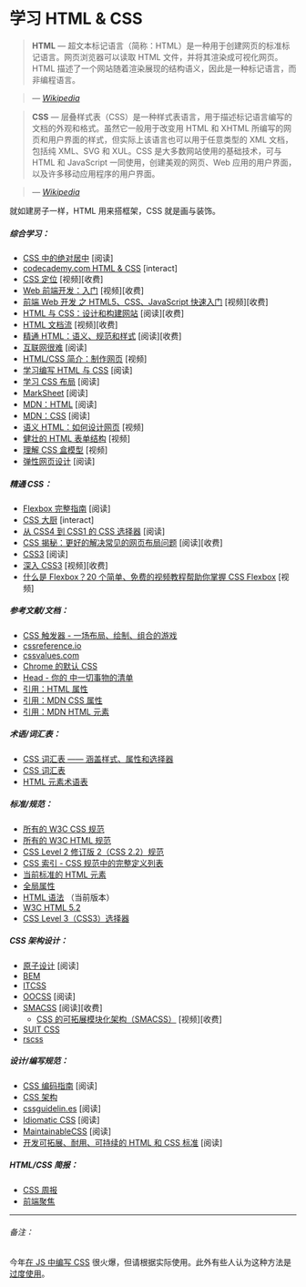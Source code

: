 # 学习 HTML & CSS

> **HTML** — 超文本标记语言（简称：HTML）是一种用于创建网页的标准标记语言。网页浏览器可以读取 HTML 文件，并将其渲染成可视化网页。HTML 描述了一个网站随着渲染展现的结构语义，因此是一种标记语言，而非编程语言。

><cite>&#8212; [Wikipedia](https://en.wikipedia.org/wiki/HTML)</cite>

> **CSS** — 层叠样式表（CSS）是一种样式表语言，用于描述标记语言编写的文档的外观和格式。虽然它一般用于改变用 HTML 和 XHTML 所编写的网页和用户界面的样式，但实际上该语言也可以用于任意类型的 XML 文档，包括纯 XML、SVG 和 XUL。CSS 是大多数网站使用的基础技术，可与 HTML 和 JavaScript 一同使用，创建美观的网页、Web 应用的用户界面，以及许多移动应用程序的用户界面。

><cite>&#8212; [Wikipedia](https://en.wikipedia.org/wiki/Cascading_Style_Sheets)</cite>

就如建房子一样，HTML 用来搭框架，CSS 就是画与装饰。

##### 综合学习：

* [CSS 中的绝对居中](http://codepen.io/shshaw/full/gEiDt) [阅读]
* [codecademy.com HTML & CSS](https://www.codecademy.com/tracks/web) [interact]
* [CSS 定位](http://www.pluralsight.com/courses/css-positioning-1834) [视频][收费]
* [Web 前端开发：入门](http://www.pluralsight.com/courses/front-end-web-development-get-started) [视频][收费]
* [前端 Web 开发 之 HTML5、CSS、JavaScript 快速入门](http://www.pluralsight.com/courses/front-end-web-app-html5-javascript-css) [视频][收费]
* [HTML 与 CSS：设计和构建网站](https://www.amazon.com/gp/product/1118008189/?&_encoding=UTF8&tag=frontend-handbook-20&linkCode=ur2&linkId=b1c45ab715f267f7dfed8c981c14eceb&camp=1789&creative=9325) [阅读][收费]
* [HTML 文档流](http://www.pluralsight.com/courses/html-document-flow-1837) [视频][收费]
* [精通 HTML：语义、规范和样式](https://www.amazon.com/gp/product/1590597656/?&_encoding=UTF8&tag=frontend-handbook-20&linkCode=ur2&linkId=a5c4eb997239ea9e57a86456cef7763c&camp=1789&creative=9325) [阅读][收费]
* [互联网很难](https://internetingishard.com/) [阅读]
* [HTML/CSS 简介：制作网页](https://www.khanacademy.org/computing/computer-programming/html-css) [视频]
* [学习编写 HTML 与 CSS](http://learn.shayhowe.com/html-css/) [阅读]
* [学习 CSS 布局](http://learnlayout.com/) [阅读]
* [MarkSheet](http://marksheet.io/) [阅读]
* [MDN：HTML](https://developer.mozilla.org/en-US/docs/Learn/HTML) [阅读]
* [MDN：CSS](https://developer.mozilla.org/en-US/docs/Learn/CSS) [阅读]
* [语义 HTML：如何设计网页](https://webdesign.tutsplus.com/courses/semantic-html-how-to-structure-web-pages) [视频]
* [健壮的 HTML 表单结构](https://webdesign.tutsplus.com/courses/solid-html-form-structure) [视频]
* [理解 CSS 盒模型](https://webdesign.tutsplus.com/courses/understanding-the-css-box-model) [视频]
* [弹性网页设计](https://resilientwebdesign.com/) [阅读]

##### 精通 CSS：

* [Flexbox 完整指南](https://css-tricks.com/snippets/css/a-guide-to-flexbox/) [阅读]
* [CSS 大厨](http://flukeout.github.io/) [interact]
* [从 CSS4 到 CSS1 的 CSS 选择器](http://css4-selectors.com/selectors/) [阅读]
* [CSS 揭秘：更好的解决常见的网页布局问题](https://www.amazon.com/CSS-Secrets-Solutions-Everyday-Problems/dp/1449372635/?&_encoding=UTF8&tag=frontend-handbook-20&linkCode=ur2&linkId=40a9480c18839b4b2ea798aa2afafd0e&camp=1789&creative=9325) [阅读][收费]
* [CSS3](https://developer.mozilla.org/en-US/docs/Web/CSS/CSS3) [阅读]
* [深入 CSS3](https://frontendmasters.com/courses/css3-in-depth/) [视频][收费]
* [什么是 Flexbox？20 个简单、免费的视频教程帮助你掌握 CSS Flexbox](http://flexbox.io/) [视频]

##### 参考文献/文档：

* [CSS 触发器 - 一场布局、绘制、组合的游戏](http://csstriggers.com/)
* [cssreference.io](http://cssreference.io/)
* [cssvalues.com](http://cssvalues.com/)
* [Chrome 的默认 CSS](https://chromium.googlesource.com/chromium/blink/+/master/Source/core/css/html.css)
* [Head - 你的 <head> 中一切事物的清单](http://gethead.info/)
* [引用：HTML 属性](https://developer.mozilla.org/en-US/docs/Web/HTML/Attributes)
* [引用：MDN CSS 属性](https://developer.mozilla.org/en-US/docs/Web/CSS/Reference)
* [引用：MDN HTML 元素](https://developer.mozilla.org/en-US/docs/Web/HTML/Element)

##### 术语/词汇表：

* [CSS 词汇表 —— 涵盖样式、属性和选择器](https://www.codecademy.com/articles/glossary-css)
* [CSS 词汇表](http://apps.workflower.fi/vocabs/css/en)
* [HTML 元素术语表](https://www.codecademy.com/articles/glossary-html)

##### 标准/规范：

* [所有的 W3C CSS 规范](http://www.w3.org/Style/CSS/current-work#roadmap)
* [所有的 W3C HTML 规范](http://www.w3.org/standards/techs/html#w3c_all)
* [CSS Level 2 修订版 2（CSS 2.2）规范](https://drafts.csswg.org/css2/)
* [CSS 索引 - CSS 规范中的完整定义列表](https://drafts.csswg.org/indexes/)
* [当前标准的 HTML 元素](https://html.spec.whatwg.org/multipage/semantics.html#semantics)
* [全局属性](https://developer.mozilla.org/en-US/docs/Web/HTML/Global_attributes)
* [HTML 语法](https://html.spec.whatwg.org/multipage/syntax.html#syntax) （当前版本）
* [W3C HTML 5.2](http://w3c.github.io/html/)
* [CSS Level 3（CSS3）选择器](http://www.w3.org/TR/css3-selectors/)

##### CSS 架构设计：

* [原子设计](http://atomicdesign.bradfrost.com/) [阅读]
* [BEM](http://getbem.com/introduction/)
* [ITCSS](https://www.xfive.co/blog/itcss-scalable-maintainable-css-architecture/)
* [OOCSS](http://oocss.org/) [阅读]
* [SMACSS](https://smacss.com/) [阅读][收费]
  * [CSS 的可拓展模块化架构（SMACSS）](https://frontendmasters.com/courses/smacss/) [视频][收费]
* [SUIT CSS](http://suitcss.github.io)
* [rscss](http://rscss.io/)

##### 设计/编写规范：

* [CSS 编码指南](http://codeguide.co/#css) [阅读]
* [CSS 架构](https://github.com/jareware/css-architecture)
* [cssguidelin.es](http://cssguidelin.es/) [阅读]
* [Idiomatic CSS](https://github.com/necolas/idiomatic-css) [阅读]
* [MaintainableCSS](http://maintainablecss.com/) [阅读]
* [开发可拓展、耐用、可持续的 HTML 和 CSS 标准](http://mdo.github.io/code-guide/) [阅读]

##### HTML/CSS 简报：

* [CSS 周报](http://css-weekly.com/archives/)
* [前端聚焦](http://frontendfocus.co/)

***

###### 备注：

今年[在 JS 中编写 CSS](https://hackernoon.com/all-you-need-to-know-about-css-in-js-984a72d48ebc) 很火爆，但请根据实际使用。此外有些人认为这种方法是 [过度使用](https://medium.com/@gajus/stop-using-css-in-javascript-for-web-development-fa32fb873dcc)。
















 






